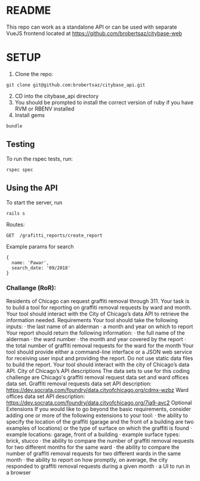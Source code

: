 # README
This repo can work as a standalone API or can be used with separate VueJS frontend located at https://github.com/brobertsaz/citybase-web

# SETUP

1. Clone the repo:
```
git clone git@github.com:brobertsaz/citybase_api.git
```
2. CD into the citybase_api directory
3. You should be prompted to install the correct version of ruby if you have RVM or RBENV installed
4. Install gems
```
bundle
```

## Testing

To run the rspec tests, run:
```
rspec spec
```

## Using the API

To start the server, run
```
rails s
```

Routes:
```
GET  /grafitti_reports/create_report
```

Example params for search
```
{
  name: 'Pawar',
  search_date: '09/2018'
}
```


### Challange (RoR):

Residents of Chicago can request graffiti removal through 311. Your task is to build a tool for reporting on graffiti removal requests by ward and month. Your tool should interact with the City of Chicago’s data API to retrieve the information needed.
Requirements
Your tool should take the following inputs:
·       the last name of an alderman
·       a month and year on which to report
Your report should return the following information:
·       the full name of the alderman
·       the ward number
·       the month and year covered by the report
·       the total number of graffiti removal requests for the ward for the month
Your tool should provide either a command-line interface or a JSON web service for receiving user input and providing the report. Do not use static data files to build the report. Your tool should interact with the city of Chicago’s data API.
City of Chicago’s API descriptions
The data sets to use for this coding challenge are Chicago's graffiti removal request data set and ward offices data set.
Graffiti removal requests data set API description:
https://dev.socrata.com/foundry/data.cityofchicago.org/cdmx-wzbz
Ward offices data set API description:
https://dev.socrata.com/foundry/data.cityofchicago.org/7ia9-ayc2
Optional Extensions
If you would like to go beyond the basic requirements, consider adding one or more of the following extensions to your tool:
·       the ability to specify the location of the graffiti (garage and the front of a building are two examples of locations) or the type of surface on which the graffiti is found
·       example locations: garage, front of a building
·       example surface types: brick, stucco
·       the ability to compare the number of graffiti removal requests for two different months for the same ward
·       the ability to compare the number of graffiti removal requests for two different wards in the same month
·       the ability to report on how promptly, on average, the city responded to graffiti removal requests during a given month
·       a UI to run in a browser